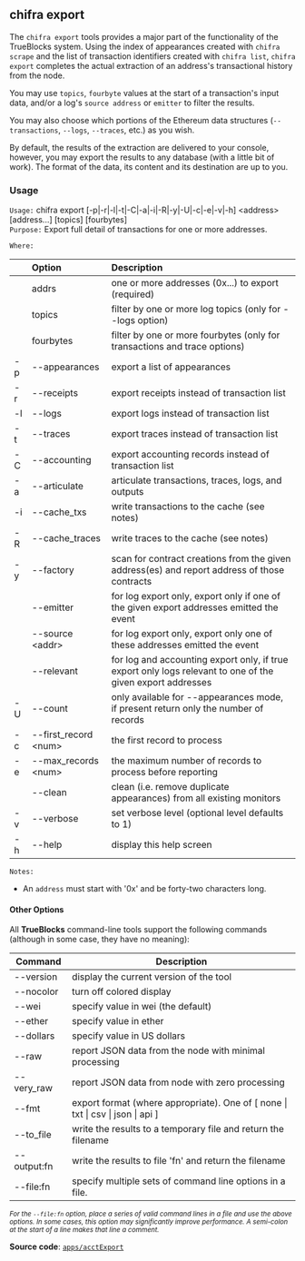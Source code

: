 ## chifra export

The `chifra export` tools provides a major part of the functionality of the TrueBlocks system. Using the index of appearances created with `chifra scrape` and the list of transaction identifiers created with `chifra list`, `chifra export` completes the actual extraction of an address's transactional history from the node.

You may use `topics`, `fourbyte` values at the start of a transaction's input data, and/or a log's `source address` or `emitter` to filter the results.

You may also choose which portions of the Ethereum data structures (`--transactions`, `--logs`, `--traces`, etc.) as you wish.

By default, the results of the extraction are delivered to your console, however, you may export the results to any database (with a little bit of work). The format of the data, its content and its destination are up to you.

### Usage

`Usage:`    chifra export [-p|-r|-l|-t|-C|-a|-i|-R|-y|-U|-c|-e|-v|-h] &lt;address&gt; [address...] [topics] [fourbytes]  
`Purpose:`  Export full detail of transactions for one or more addresses.

`Where:`  

| | Option | Description |
| :----- | :----- | :---------- |
|  | addrs | one or more addresses (0x...) to export (required) |
|  | topics | filter by one or more log topics (only for --logs option) |
|  | fourbytes | filter by one or more fourbytes (only for transactions and trace options) |
| -p | --appearances | export a list of appearances |
| -r | --receipts | export receipts instead of transaction list |
| -l | --logs | export logs instead of transaction list |
| -t | --traces | export traces instead of transaction list |
| -C | --accounting | export accounting records instead of transaction list |
| -a | --articulate | articulate transactions, traces, logs, and outputs |
| -i | --cache_txs | write transactions to the cache (see notes) |
| -R | --cache_traces | write traces to the cache (see notes) |
| -y | --factory | scan for contract creations from the given address(es) and report address of those contracts |
|  | --emitter | for log export only, export only if one of the given export addresses emitted the event |
|  | --source &lt;addr&gt; | for log export only, export only one of these addresses emitted the event |
|  | --relevant | for log and accounting export only, if true export only logs relevant to one of the given export addresses |
| -U | --count | only available for --appearances mode, if present return only the number of records |
| -c | --first_record &lt;num&gt; | the first record to process |
| -e | --max_records &lt;num&gt; | the maximum number of records to process before reporting |
|  | --clean | clean (i.e. remove duplicate appearances) from all existing monitors |
| -v | --verbose | set verbose level (optional level defaults to 1) |
| -h | --help | display this help screen |

`Notes:`

- An `address` must start with '0x' and be forty-two characters long.

#### Other Options

All **TrueBlocks** command-line tools support the following commands (although in some case, they have no meaning):

| Command     | Description                                                                                     |
| ----------- | ----------------------------------------------------------------------------------------------- |
| --version   | display the current version of the tool                                                         |
| --nocolor   | turn off colored display                                                                        |
| --wei       | specify value in wei (the default)                                                              |
| --ether     | specify value in ether                                                                          |
| --dollars   | specify value in US dollars                                                                     |
| --raw       | report JSON data from the node with minimal processing                                          |
| --very_raw  | report JSON data from node with zero processing                                                 |
| --fmt       | export format (where appropriate). One of [ none &#124; txt &#124; csv &#124; json &#124; api ] |
| --to_file   | write the results to a temporary file and return the filename                                   |
| --output:fn | write the results to file 'fn' and return the filename                                          |
| --file:fn   | specify multiple sets of command line options in a file.                                        |

<small>*For the `--file:fn` option, place a series of valid command lines in a file and use the above options. In some cases, this option may significantly improve performance. A semi-colon at the start of a line makes that line a comment.*</small>

**Source code**: [`apps/acctExport`](https://github.com/TrueBlocks/trueblocks-core/tree/master/src/apps/acctExport)


